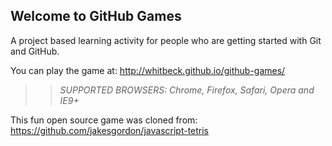 ## Welcome to GitHub Games

A project based learning activity for people who are getting started with Git and GitHub.

You can play the game at: http://whitbeck.github.io/github-games/

>> _*SUPPORTED BROWSERS*: Chrome, Firefox, Safari, Opera and IE9+_

This fun open source game was cloned from: https://github.com/jakesgordon/javascript-tetris
